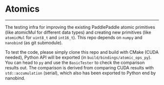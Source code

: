 # Atomics
---

The testing infra for improving the existing PaddlePaddle atomic primitives (like atomicMul for different data types) and creating new primitives 
(like `atomicMul` for `uint8_t` and `int16_t`). This repo depends on `numpy` and `nanobind` (as git submodule).

To test the code, please simply clone this repo and build with CMake (CUDA needed), Python API will be exported (in `build/bindings/atomic_ops_py`). 
You can head to `py` and use the `BasicTester` to check the comparison results out. The comparison is derived from comparing CUDA results with `std::accumulation` (serial), 
which also has been exported to Python end by nanobind. 
